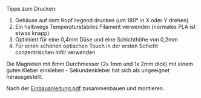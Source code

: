 Tipps zum Drucken:

1. Gehäuse auf dem Kopf liegend drucken (um 180° in X oder Y drehen)
2. Ein halbwegs Temperaturstabiles Filament verwenden (normales PLA ist etwas knapp)
3. Optimiert für eine 0,4mm Düse und eine Schichthöhe von 0,2mm
4. Für einen schönen optischen Touch in der ersten Schicht conzentrischen Infill verwenden

Die Magneten mit 6mm Durchmesser (2x 1mm und 1x 2mm dick) mit einem guten Kleber einkleben - Sekundenkleber hat sich als ungeeignet herausgestellt. 

Nach der [Einbauanleitung.pdf](./Einbauanleitung.pdf) zusammenbauen und montieren.
